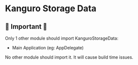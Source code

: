 # Kanguro Storage Data

## 🚨 Important 🚨

Only 1 other module should import KanguroStorageData:

* Main Application (eg: AppDelegate)

No other module should import it.
It will cause build time issues.
